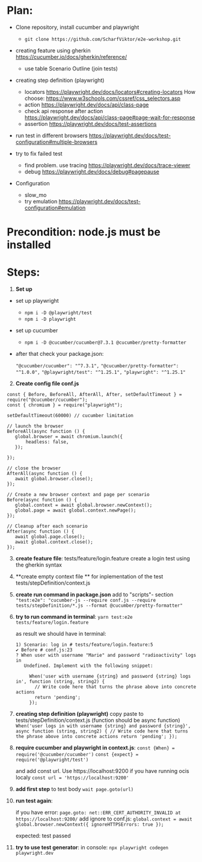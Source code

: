 # Plan:

- Clone repository, install cucumber and playwright 
	- `git clone https://github.com/ScharfViktor/e2e-workshop.git`
 
- creating feature using gherkin https://cucumber.io/docs/gherkin/reference/
	- use table Scenario Outline (join tests)

- creating step definition (playwright)
	- locators https://playwright.dev/docs/locators#creating-locators How choose: https://www.w3schools.com/cssref/css_selectors.asp
	- action https://playwright.dev/docs/api/class-page
	- check api response after action https://playwright.dev/docs/api/class-page#page-wait-for-response
	- assertion https://playwright.dev/docs/test-assertions

- run test in different browsers https://playwright.dev/docs/test-configuration#multiple-browsers

- try to fix failed test
	- find problem. use tracing https://playwright.dev/docs/trace-viewer
	- debug https://playwright.dev/docs/debug#pagepause

- Configuration
	- slow_mo
	- try emulation https://playwright.dev/docs/test-configuration#emulation




# Precondition: node.js must be installed

# Steps:

1. **Set up** 

- set up playwright
	- `npm i -D @playwright/test`
	- `npm i -D playwright` 

- set up cucumber
	- `npm i -D @cucumber/cucumber@7.3.1 @cucumber/pretty-formatter`

- after that check your package.json: 
		
	`"@cucumber/cucumber": "^7.3.1",`
	`"@cucumber/pretty-formatter": "^1.0.0",`
    	`"@playwright/test": "^1.25.1",`
    	`"playwright": "^1.25.1"`


2. **Create config file conf.js**
```
const { Before, BeforeAll, AfterAll, After, setDefaultTimeout } = require("@cucumber/cucumber");
const { chromium } = require("playwright"); 

setDefaultTimeout(60000) // cucumber limitation

// launch the browser
BeforeAll(async function () {
   global.browser = await chromium.launch({
       headless: false,
   });

});

// close the browser
AfterAll(async function () {
   await global.browser.close();
});

// Create a new browser context and page per scenario
Before(async function () {
   global.context = await global.browser.newContext();
   global.page = await global.context.newPage();
});

// Cleanup after each scenario
After(async function () {
   await global.page.close();
   await global.context.close();
});
```


3. **create feature file**: tests/feature/login.feature 
	create a login test using the gherkin syntax

4. **create empty context file ** for inplementation of the test tests/stepDefinition/context.js

5. **create run command in package.json** 
	add to "scripts"- section
    	`"test:e2e": "cucumber-js --require conf.js --require tests/stepDefinition/*.js --format @cucumber/pretty-formatter"`
  	
6. **try to run command in terminal**:
	`yarn test:e2e tests/feature/login.feature`

	as result we should have in terminal:
	```
	1) Scenario: log in # tests/feature/login.feature:5
   	✔ Before # conf.js:23
   	? When user with username "Marie" and password "radioactivity" logs in
       Undefined. Implement with the following snippet:

         When('user with username {string} and password {string} logs in', function (string, string2) {
           // Write code here that turns the phrase above into concrete actions
           return 'pending';
         });
	```

7. **creating step definition (playwright)**
	copy paste to tests/stepDefinition/context.js (function should be async function)
		```When('user logs in with username {string} and password {string}', async function (string, string2) {
           	// Write code here that turns the phrase above into concrete actions
           	return 'pending';
         	});```

8. **require cucumber and playwright in context.js**:
	`const {When} = require('@cucumber/cucumber')`
	`const {expect} = require('@playwright/test')`
	
	and add const url. Use https://localhost:9200 if you have running ocis localy
 	`const url = 'https://localhost:9200'`

9. **add first step** to test body
	`wait page.goto(url)`

10. **run test again**:

	if you have error: `page.goto: net::ERR_CERT_AUTHORITY_INVALID at https://localhost:9200/`
		add ignore to conf.js: `global.context = await global.browser.newContext({ ignoreHTTPSErrors: true });`

	expected: test passed

11. **try to use test generator**:
	in console: `npx playwright codegen playwright.dev`
